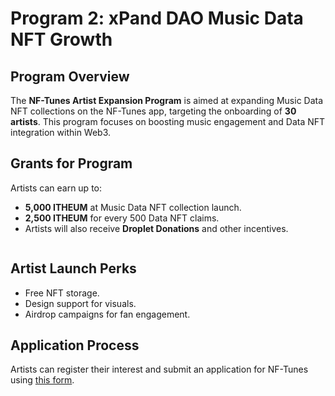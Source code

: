# Program 2: xPand DAO Music Data NFT Growth

## **Program Overview**

The **NF-Tunes Artist Expansion Program** is aimed at expanding Music Data NFT collections on the NF-Tunes app, targeting the onboarding of **30 artists**. This program focuses on boosting music engagement and Data NFT integration within Web3.

## **Grants for Program**

Artists can earn up to:

* **5,000 ITHEUM** at Music Data NFT collection launch.
* **2,500 ITHEUM** for every 500 Data NFT claims.
* Artists will also receive **Droplet Donations** and other incentives.



<figure><img src="https://lh7-rt.googleusercontent.com/docsz/AD_4nXc11DCp_hJDYlWd8GyjP9KVbybQXalwZC8TGZgH1ySJdqdTQ--NPQ_8OmjmK-yqpOhdfDYNruIumMW-LhsvMPWY-XBsIuXbwpaGA7kfhY9EPmwDrk5MuBXvXPdXmG_BSTbhVVmFZbqKossRtwt3ftGpveA?key=yw-PjBj_U3LnBUM97OBPVw" alt=""><figcaption></figcaption></figure>

## **Artist Launch Perks**

* Free NFT storage.
* Design support for visuals.
* Airdrop campaigns for fan engagement.

## **Application Process**

Artists can register their interest and submit an application for NF-Tunes using [this form](https://forms.gle/xdARJPW3Sqh7LgTB9).

